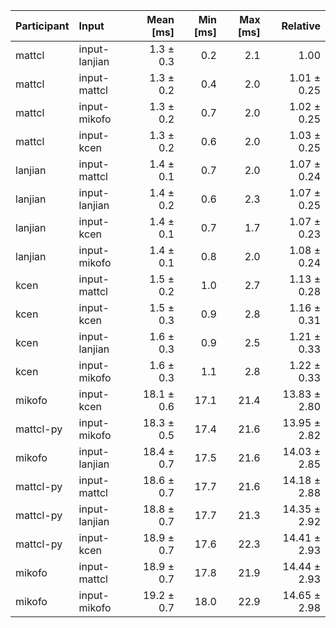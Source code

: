 | Participant | Input | Mean [ms] | Min [ms] | Max [ms] | Relative |
|:---|:---|---:|---:|---:|---:|
| mattcl | input-lanjian | 1.3 ± 0.3 | 0.2 | 2.1 | 1.00 |
| mattcl | input-mattcl | 1.3 ± 0.2 | 0.4 | 2.0 | 1.01 ± 0.25 |
| mattcl | input-mikofo | 1.3 ± 0.2 | 0.7 | 2.0 | 1.02 ± 0.25 |
| mattcl | input-kcen | 1.3 ± 0.2 | 0.6 | 2.0 | 1.03 ± 0.25 |
| lanjian | input-mattcl | 1.4 ± 0.1 | 0.7 | 2.0 | 1.07 ± 0.24 |
| lanjian | input-lanjian | 1.4 ± 0.2 | 0.6 | 2.3 | 1.07 ± 0.25 |
| lanjian | input-kcen | 1.4 ± 0.1 | 0.7 | 1.7 | 1.07 ± 0.23 |
| lanjian | input-mikofo | 1.4 ± 0.1 | 0.8 | 2.0 | 1.08 ± 0.24 |
| kcen | input-mattcl | 1.5 ± 0.2 | 1.0 | 2.7 | 1.13 ± 0.28 |
| kcen | input-kcen | 1.5 ± 0.3 | 0.9 | 2.8 | 1.16 ± 0.31 |
| kcen | input-lanjian | 1.6 ± 0.3 | 0.9 | 2.5 | 1.21 ± 0.33 |
| kcen | input-mikofo | 1.6 ± 0.3 | 1.1 | 2.8 | 1.22 ± 0.33 |
| mikofo | input-kcen | 18.1 ± 0.6 | 17.1 | 21.4 | 13.83 ± 2.80 |
| mattcl-py | input-mikofo | 18.3 ± 0.5 | 17.4 | 21.6 | 13.95 ± 2.82 |
| mikofo | input-lanjian | 18.4 ± 0.7 | 17.5 | 21.6 | 14.03 ± 2.85 |
| mattcl-py | input-mattcl | 18.6 ± 0.7 | 17.7 | 21.6 | 14.18 ± 2.88 |
| mattcl-py | input-lanjian | 18.8 ± 0.7 | 17.7 | 21.3 | 14.35 ± 2.92 |
| mattcl-py | input-kcen | 18.9 ± 0.7 | 17.6 | 22.3 | 14.41 ± 2.93 |
| mikofo | input-mattcl | 18.9 ± 0.7 | 17.8 | 21.9 | 14.44 ± 2.93 |
| mikofo | input-mikofo | 19.2 ± 0.7 | 18.0 | 22.9 | 14.65 ± 2.98 |
